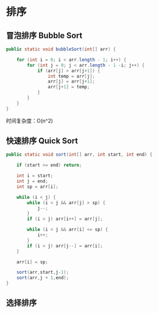 # 排序

## 冒泡排序 Bubble Sort <a id="chapter1"></a>

```java
public static void bubbleSort(int[] arr) {

    for (int i = 0; i < arr.length - 1; i++) {
        for (int j = 0; j < arr.length - 1 -i; j++) {
            if (arr[j] > arr[j+1]) {
                int temp = arr[j];
                arr[j] = arr[j+1];
                arr[j+1] = temp;
            }
        }
    }
}
```

时间复杂度：O(n^2)

## 快速排序 Quick Sort <a id="chapter2"></a>

```java
public static void sort(int[] arr, int start, int end) {

    if (start >= end) return;

    int i = start;
    int j = end;
    int sp = arr[i];

    while (i < j) {
        while (i < j && arr[j] > sp) {
            j--;
        }
        if (i < j) arr[i++] = arr[j];

        while (i < j && arr[i] <= sp) {
            i++;
        }
        if (i < j) arr[j--] = arr[i];
    }

    arr[i] = sp;

    sort(arr,start,j-1);
    sort(arr,j + 1,end);
}
```

## 选择排序 <a id="chapter"></a>

